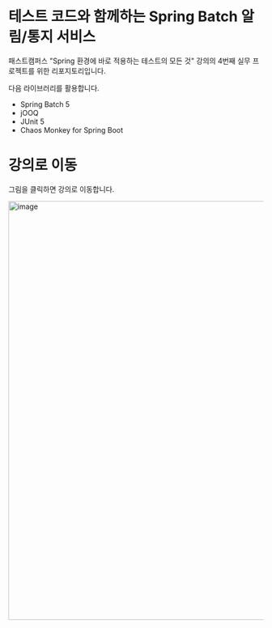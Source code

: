 # 테스트 코드와 함께하는 Spring Batch 알림/통지 서비스 

패스트캠퍼스 "Spring 환경에 바로 적용하는 테스트의 모든 것" 강의의 4번째 실무 프로젝트를 위한 리포지토리입니다.

다음 라이브러리를 활용합니다.

- Spring Batch 5
- jOOQ
- JUnit 5
- Chaos Monkey for Spring Boot

# 강의로 이동

그림을 클릭하면 강의로 이동합니다.

[<img width="828" alt="image" src="https://github.com/devpita/fastcampus-trx-batch/assets/16809450/1420252c-422d-4ea9-ab72-501347119a7b">](https://fastcampus.co.kr/dev_online_test)
